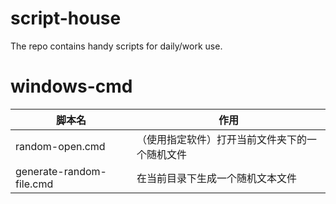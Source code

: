 # script-house
The repo contains handy scripts for daily/work use.



# windows-cmd

| 脚本名                   | 作用                                           |
| ------------------------ | ---------------------------------------------- |
| random-open.cmd          | （使用指定软件）打开当前文件夹下的一个随机文件 |
| generate-random-file.cmd | 在当前目录下生成一个随机文本文件               |

